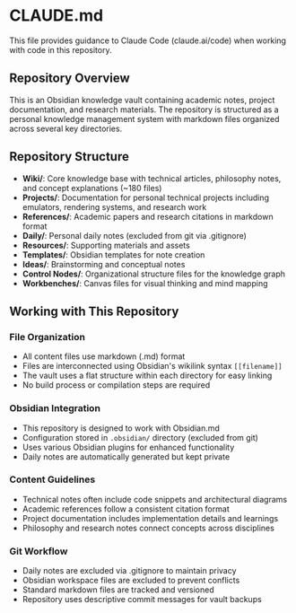 # CLAUDE.md

This file provides guidance to Claude Code (claude.ai/code) when working with code in this repository.

## Repository Overview

This is an Obsidian knowledge vault containing academic notes, project documentation, and research materials. The repository is structured as a personal knowledge management system with markdown files organized across several key directories.

## Repository Structure

- **Wiki/**: Core knowledge base with technical articles, philosophy notes, and concept explanations (~180 files)
- **Projects/**: Documentation for personal technical projects including emulators, rendering systems, and research work
- **References/**: Academic papers and research citations in markdown format
- **Daily/**: Personal daily notes (excluded from git via .gitignore)
- **Resources/**: Supporting materials and assets
- **Templates/**: Obsidian templates for note creation
- **Ideas/**: Brainstorming and conceptual notes
- **Control Nodes/**: Organizational structure files for the knowledge graph
- **Workbenches/**: Canvas files for visual thinking and mind mapping

## Working with This Repository

### File Organization
- All content files use markdown (.md) format
- Files are interconnected using Obsidian's wikilink syntax `[[filename]]`
- The vault uses a flat structure within each directory for easy linking
- No build process or compilation steps are required

### Obsidian Integration
- This repository is designed to work with Obsidian.md
- Configuration stored in `.obsidian/` directory (excluded from git)
- Uses various Obsidian plugins for enhanced functionality
- Daily notes are automatically generated but kept private

### Content Guidelines
- Technical notes often include code snippets and architectural diagrams
- Academic references follow a consistent citation format
- Project documentation includes implementation details and learnings
- Philosophy and research notes connect concepts across disciplines

### Git Workflow
- Daily notes are excluded via .gitignore to maintain privacy
- Obsidian workspace files are excluded to prevent conflicts
- Standard markdown files are tracked and versioned
- Repository uses descriptive commit messages for vault backups